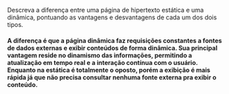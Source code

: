 Descreva a diferença entre uma página de hipertexto estática e uma dinâmica,
pontuando as vantagens e desvantagens de cada um dos dois tipos.

#### A diferença é que a página dinâmica faz requisições constantes a fontes de dados externas e exibir conteúdos de forma dinâmica. Sua principal vantagem reside no dinamismo das informações, permitindo a atualização em tempo real e a interação contínua com o usuário. Enquanto na estática é totalmente o oposto, porém a exibição é mais rápida já que não precisa consultar nenhuma fonte externa pra exibir o conteúdo.